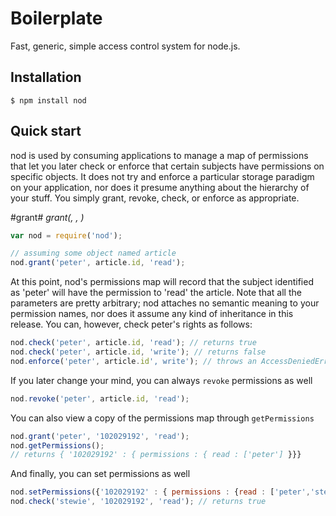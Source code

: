 Boilerplate
=====

Fast, generic, simple access control system for node.js.

## Installation

	$ npm install nod

## Quick start

nod is used by consuming applications to manage a map of permissions that let you later check or enforce that certain subjects have permissions on specific objects.
It does not try and enforce a particular storage paradigm on your application, nor does it presume anything about the hierarchy of your stuff.  You simply grant, revoke, check, or enforce as appropriate.

#grant#
_grant(<subjectId>, <resourceId>, <permission>)_
```js
var nod = require('nod');

// assuming some object named article
nod.grant('peter', article.id, 'read');
```

At this point, nod's permissions map will record that the subject identified as 'peter' will have the permission to 'read' the article.
Note that all the parameters are pretty arbitrary; nod attaches no semantic meaning to your permission names, nor does it assume any kind of inheritance in this release.
You can, however, check peter's rights as follows:

```javascript
nod.check('peter', article.id, 'read'); // returns true
nod.check('peter', article.id, 'write'); // returns false
nod.enforce('peter', article.id', write'); // throws an AccessDeniedError
```

If you later change your mind, you can always `revoke` permissions as well

```javascript
nod.revoke('peter', article.id, 'read');
```

You can also view a copy of the permissions map through `getPermissions`

```javascript
nod.grant('peter', '102029192', 'read');
nod.getPermissions();
// returns { '102029192' : { permissions : { read : ['peter'] }}}
```

And finally, you can set permissions as well

```javascript
nod.setPermissions({'102029192' : { permissions : {read : ['peter','stewie']}}});
nod.check('stewie', '102029192', 'read'); // returns true
```